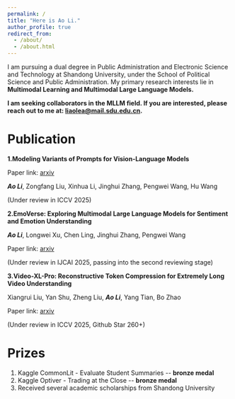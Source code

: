 ```yaml
---
permalink: /
title: "Here is Ao Li."
author_profile: true
redirect_from: 
  - /about/
  - /about.html
---
```


I am pursuing a dual degree in Public Administration and Electronic Science and Technology at Shandong University, under the School of Political Science and Public Administration. My primary research interests lie in **Multimodal Learning and Multimodal Large Language Models.** 

**I am seeking collaborators in the MLLM field. If you are interested, please reach out to me at: liaolea@mail.sdu.edu.cn.**

Publication
======
**1.Modeling Variants of Prompts for Vision-Language Models**

Paper link: [arxiv](https://arxiv.org/abs/2503.08229)

***Ao Li***, Zongfang Liu, Xinhua Li, Jinghui Zhang, Pengwei Wang, Hu Wang

(Under review in ICCV 2025)

**2.EmoVerse: Exploring Multimodal Large Language Models for Sentiment and Emotion Understanding** 

***Ao Li***, Longwei Xu, Chen Ling, Jinghui Zhang, Pengwei Wang

Paper link: [arxiv](https://arxiv.org/abs/2412.08049)

(Under review in IJCAI 2025, passing into the second reviewing stage)

**3.Video-XL-Pro: Reconstructive Token Compression for Extremely Long Video Understanding** 

Xiangrui Liu, Yan Shu, Zheng Liu, ***Ao Li***, Yang Tian, Bo Zhao

Paper link: [arxiv](https://arxiv.org/abs/2412.08049)

(Under review in ICCV 2025, Github Star 260+)


Prizes
======
1. Kaggle CommonLit - Evaluate Student Summaries -- **bronze medal**
2. Kaggle Optiver - Trading at the Close -- **bronze medal**
3. Received several academic scholarships from Shandong University
